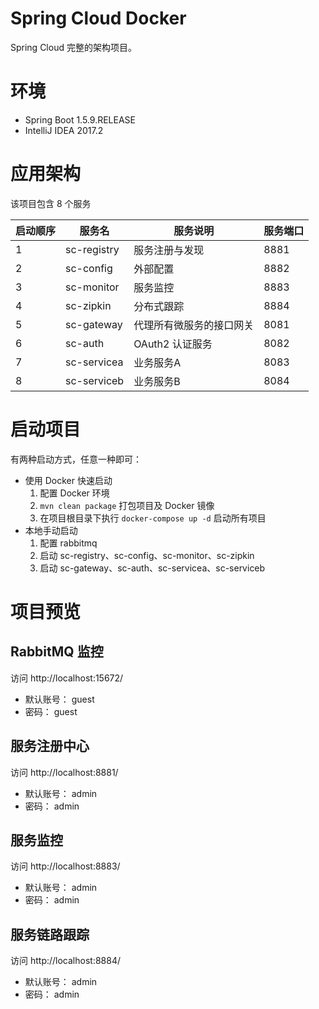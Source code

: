 # Spring Cloud Docker

Spring Cloud 完整的架构项目。

# 环境

* Spring Boot 1.5.9.RELEASE
* IntelliJ IDEA 2017.2

# 应用架构

该项目包含 8 个服务

|启动顺序|服务名|服务说明|服务端口
|---|---|---|---
|1| sc-registry | 服务注册与发现 | 8881
|2| sc-config | 外部配置 | 8882
|3| sc-monitor | 服务监控 | 8883
|4| sc-zipkin | 分布式跟踪 | 8884
|5| sc-gateway | 代理所有微服务的接口网关 | 8081 
|6| sc-auth | OAuth2 认证服务 | 8082
|7| sc-servicea | 业务服务A | 8083
|8| sc-serviceb | 业务服务B | 8084


# 启动项目

有两种启动方式，任意一种即可：

* 使用 Docker 快速启动
    1. 配置 Docker 环境
    2. `mvn clean package` 打包项目及 Docker 镜像
    3. 在项目根目录下执行 `docker-compose up -d` 启动所有项目
* 本地手动启动
    1. 配置 rabbitmq
    2. 启动 sc-registry、sc-config、sc-monitor、sc-zipkin
    3. 启动 sc-gateway、sc-auth、sc-servicea、sc-serviceb
    
# 项目预览

## RabbitMQ 监控

访问 http://localhost:15672/ 

* 默认账号： guest
* 密码： guest

## 服务注册中心

访问 http://localhost:8881/ 

* 默认账号： admin
* 密码： admin

## 服务监控

访问 http://localhost:8883/ 

* 默认账号： admin
* 密码： admin

## 服务链路跟踪

访问 http://localhost:8884/ 

* 默认账号： admin
* 密码： admin

